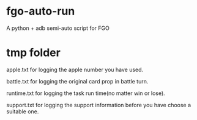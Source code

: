 # fgo-auto-run
A python + adb semi-auto script for FGO



# tmp folder
apple.txt for logging the apple number you have used.

battle.txt for logging the original card prop in battle turn.

runtime.txt for logging the task run time(no matter win or lose).

support.txt for logging the support information before you have choose a suitable one.

